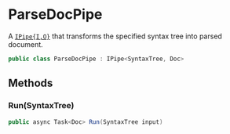 # ParseDocPipe
A [`IPipe{I,O}`](./IPipe{I,O}.md) that transforms the specified syntax tree into parsed document.

```cs
public class ParseDocPipe : IPipe<SyntaxTree, Doc>
```

## Methods
### Run(SyntaxTree)
```cs
public async Task<Doc> Run(SyntaxTree input)
```

